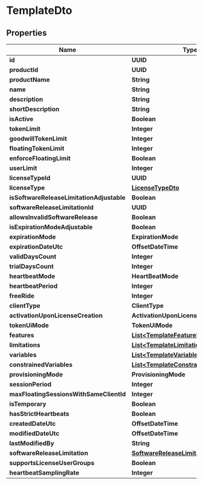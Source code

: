 

# TemplateDto


## Properties

| Name | Type | Description | Notes |
|------------ | ------------- | ------------- | -------------|
|**id** | **UUID** |  |  |
|**productId** | **UUID** |  |  |
|**productName** | **String** |  |  [optional] |
|**name** | **String** |  |  |
|**description** | **String** |  |  [optional] |
|**shortDescription** | **String** |  |  [optional] |
|**isActive** | **Boolean** |  |  [optional] |
|**tokenLimit** | **Integer** |  |  |
|**goodwillTokenLimit** | **Integer** |  |  [optional] |
|**floatingTokenLimit** | **Integer** |  |  [optional] |
|**enforceFloatingLimit** | **Boolean** |  |  [optional] |
|**userLimit** | **Integer** |  |  [optional] |
|**licenseTypeId** | **UUID** |  |  [optional] |
|**licenseType** | [**LicenseTypeDto**](LicenseTypeDto.md) |  |  [optional] |
|**isSoftwareReleaseLimitationAdjustable** | **Boolean** |  |  [optional] |
|**softwareReleaseLimitationId** | **UUID** |  |  [optional] |
|**allowsInvalidSoftwareRelease** | **Boolean** |  |  [optional] |
|**isExpirationModeAdjustable** | **Boolean** |  |  [optional] |
|**expirationMode** | **ExpirationMode** |  |  [optional] |
|**expirationDateUtc** | **OffsetDateTime** |  |  [optional] |
|**validDaysCount** | **Integer** |  |  [optional] |
|**trialDaysCount** | **Integer** |  |  [optional] |
|**heartbeatMode** | **HeartBeatMode** |  |  [optional] |
|**heartbeatPeriod** | **Integer** |  |  [optional] |
|**freeRide** | **Integer** |  |  [optional] |
|**clientType** | **ClientType** |  |  [optional] |
|**activationUponLicenseCreation** | **ActivationUponLicenseCreation** |  |  [optional] |
|**tokenUiMode** | **TokenUiMode** |  |  [optional] |
|**features** | [**List&lt;TemplateFeatureDto&gt;**](TemplateFeatureDto.md) |  |  [optional] |
|**limitations** | [**List&lt;TemplateLimitationDto&gt;**](TemplateLimitationDto.md) |  |  [optional] |
|**variables** | [**List&lt;TemplateVariableDto&gt;**](TemplateVariableDto.md) |  |  [optional] |
|**constrainedVariables** | [**List&lt;TemplateConstrainedVariableDto&gt;**](TemplateConstrainedVariableDto.md) |  |  [optional] |
|**provisioningMode** | **ProvisioningMode** |  |  [optional] |
|**sessionPeriod** | **Integer** |  |  [optional] |
|**maxFloatingSessionsWithSameClientId** | **Integer** |  |  [optional] |
|**isTemporary** | **Boolean** |  |  [optional] |
|**hasStrictHeartbeats** | **Boolean** |  |  [optional] |
|**createdDateUtc** | **OffsetDateTime** |  |  [optional] |
|**modifiedDateUtc** | **OffsetDateTime** |  |  [optional] |
|**lastModifiedBy** | **String** |  |  [optional] |
|**softwareReleaseLimitation** | [**SoftwareReleaseLimitationDto**](SoftwareReleaseLimitationDto.md) |  |  [optional] |
|**supportsLicenseUserGroups** | **Boolean** |  |  [optional] |
|**heartbeatSamplingRate** | **Integer** |  |  [optional] |



